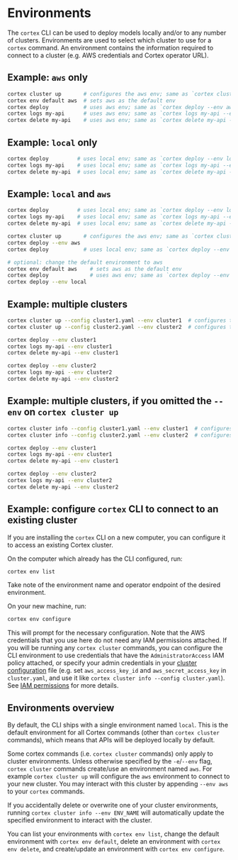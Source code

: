 # Environments

The `cortex` CLI can be used to deploy models locally and/or to any number of clusters. Environments are used to select which cluster to use for a `cortex` command. An environment contains the information required to connect to a cluster (e.g. AWS credentials and Cortex operator URL).

## Example: `aws` only

```bash
cortex cluster up       # configures the aws env; same as `cortex cluster up --env aws`
cortex env default aws  # sets aws as the default env
cortex deploy           # uses aws env; same as `cortex deploy --env aws`
cortex logs my-api      # uses aws env; same as `cortex logs my-api --env aws`
cortex delete my-api    # uses aws env; same as `cortex delete my-api --env aws`
```

## Example: `local` only

```bash
cortex deploy         # uses local env; same as `cortex deploy --env local`
cortex logs my-api    # uses local env; same as `cortex logs my-api --env local`
cortex delete my-api  # uses local env; same as `cortex delete my-api --env local`
```

## Example: `local` and `aws`

```bash
cortex deploy         # uses local env; same as `cortex deploy --env local`
cortex logs my-api    # uses local env; same as `cortex logs my-api --env local`
cortex delete my-api  # uses local env; same as `cortex delete my-api --env local`

cortex cluster up       # configures the aws env; same as `cortex cluster up --env aws`
cortex deploy --env aws
cortex deploy           # uses local env; same as `cortex deploy --env local`

# optional: change the default environment to aws
cortex env default aws    # sets aws as the default env
cortex deploy             # uses aws env; same as `cortex deploy --env aws`
cortex deploy --env local
```

## Example: multiple clusters

```bash
cortex cluster up --config cluster1.yaml --env cluster1  # configures the cluster1 env
cortex cluster up --config cluster2.yaml --env cluster2  # configures the cluster2 env

cortex deploy --env cluster1
cortex logs my-api --env cluster1
cortex delete my-api --env cluster1

cortex deploy --env cluster2
cortex logs my-api --env cluster2
cortex delete my-api --env cluster2
```

## Example: multiple clusters, if you omitted the `--env` on `cortex cluster up`

```bash
cortex cluster info --config cluster1.yaml --env cluster1  # configures the cluster1 env
cortex cluster info --config cluster2.yaml --env cluster2  # configures the cluster2 env

cortex deploy --env cluster1
cortex logs my-api --env cluster1
cortex delete my-api --env cluster1

cortex deploy --env cluster2
cortex logs my-api --env cluster2
cortex delete my-api --env cluster2
```

## Example: configure `cortex` CLI to connect to an existing cluster

If you are installing the `cortex` CLI on a new computer, you can configure it to access an existing Cortex cluster.

On the computer which already has the CLI configured, run:

```bash
cortex env list
```

Take note of the environment name and operator endpoint of the desired environment.

On your new machine, run:

```bash
cortex env configure
```

This will prompt for the necessary configuration. Note that the AWS credentials that you use here do not need any IAM permissions attached. If you will be running any `cortex cluster` commands, you can configure the CLI environment to use credentials that have the `AdministratorAccess` IAM policy attached, or specify your admin credentials in your [cluster configuration](../cluster-management/config.md) file (e.g. set `aws_access_key_id` and `aws_secret_access_key` in `cluster.yaml`, and use it like `cortex cluster info --config cluster.yaml`). See [IAM permissions](security.md#iam-permissions) for more details.

## Environments overview

By default, the CLI ships with a single environment named `local`. This is the default environment for all Cortex commands (other than `cortex cluster` commands), which means that APIs will be deployed locally by default.

Some cortex commands (i.e. `cortex cluster` commands) only apply to cluster environments. Unless otherwise specified by the `-e`/`--env` flag, `cortex cluster` commands create/use an environment named `aws`. For example `cortex cluster up` will configure the `aws` environment to connect to your new cluster. You may interact with this cluster by appending `--env aws` to your `cortex` commands.

If you accidentally delete or overwrite one of your cluster environments, running `cortex cluster info --env ENV_NAME` will automatically update the specified environment to interact with the cluster.

You can list your environments with `cortex env list`, change the default environment with `cortex env default`, delete an environment with `cortex env delete`, and create/update an environment with `cortex env configure`.
